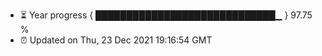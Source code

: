- ⏳ Year progress { █████████████████████████████▁ } 97.75 %
- ⏰ Updated on Thu, 23 Dec 2021 19:16:54 GMT

